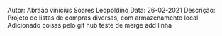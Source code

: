 Autor: Abraão vinicius Soares Leopoldino
Data: 26-02-2021
Descrição: Projeto de listas de compras diversas, com armazenamento local
Adicionado coisas pelo git hub
teste de merge
add linha
